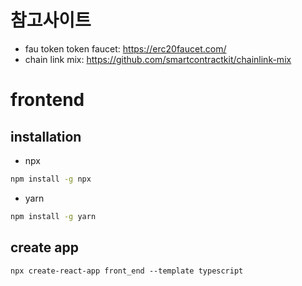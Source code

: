 # 참고사이트
- fau token token faucet: https://erc20faucet.com/
- chain link mix: https://github.com/smartcontractkit/chainlink-mix


# frontend

## installation 
- npx
```sh
npm install -g npx
```

- yarn
```sh
npm install -g yarn
```
## create app
```
npx create-react-app front_end --template typescript
```
